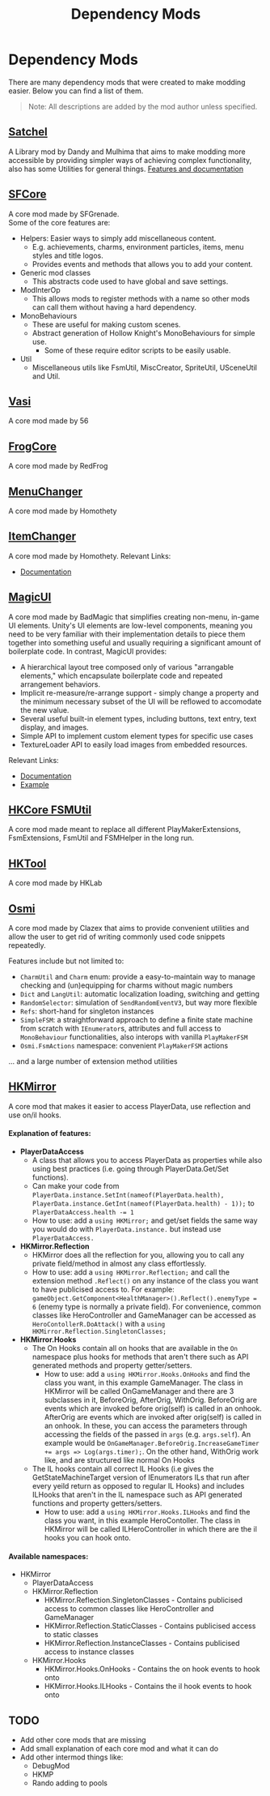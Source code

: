 ﻿---
title: Dependency Mods
nav_order: 13
has_children: true
---
# Dependency Mods

There are many dependency mods that were created to make modding easier. Below you can find a list of them.
> Note: All descriptions are added by the mod author unless specified.

## [Satchel](https://github.com/PrashantMohta/Satchel)

A Library mod by Dandy and Mulhima that aims to make modding more accessible by providing simpler ways of achieving complex functionality, also has some Utilities for general things.
[Features and documentation](Satchel/Satchel.md)

## [SFCore](https://github.com/SFGrenade/SFCore)

A core mod made by SFGrenade.  
Some of the core features are:

- Helpers: Easier ways to simply add miscellaneous content.
  - E.g. achievements, charms, environment particles, items, menu styles and title logos.
  - Provides events and methods that allows you to add your content.
- Generic mod classes
  - This abstracts code used to have global and save settings.
- ModInterOp
  - This allows mods to register methods with a name so other mods can call them without having a hard dependency.
- MonoBehaviours
  - These are useful for making custom scenes.
  - Abstract generation of Hollow Knight's MonoBehaviours for simple use.
    - Some of these require editor scripts to be easily usable.
- Util
  - Miscellaneous utils like FsmUtil, MiscCreator, SpriteUtil, USceneUtil and Util.

## [Vasi](https://github.com/fifty-six/HollowKnight.Vasi)

A core mod made by 56

## [FrogCore](https://github.com/RedFrog6002/FrogCore)

A core mod made by RedFrog

## [MenuChanger](https://github.com/homothetyhk/HollowKnight.MenuChanger)

A core mod made by Homothety

## [ItemChanger](https://github.com/homothetyhk/HollowKnight.ItemChanger)

A core mod made by Homothety. 
Relevant Links:
- [Documentation](https://homothetyhk.github.io/HollowKnight.ItemChanger/)

## [MagicUI](https://github.com/BadMagic100/HollowKnight.MagicUI)

A core mod made by BadMagic that simplifies creating non-menu, in-game UI elements. Unity's UI elements are low-level components, meaning you need to be
very familiar with their implementation details to piece them together into something useful and usually requiring a significant amount of boilerplate code.
In contrast, MagicUI provides:
* A hierarchical layout tree composed only of various "arrangable elements," which encapsulate boilerplate code and repeated arrangement behaviors.
* Implicit re-measure/re-arrange support - simply change a property and the minimum necessary subset of the UI will be reflowed to accomodate the new value.
* Several useful built-in element types, including buttons, text entry, text display, and images.
* Simple API to implement custom element types for specific use cases
* TextureLoader API to easily load images from embedded resources.

Relevant Links:
- [Documentation](https://badmagic100.github.io/HollowKnight.MagicUI/)
- [Example](https://github.com/BadMagic100/HollowKnight.MagicUI/blob/master/MagicUIExamples)

## [HKCore FSMUtil](https://github.com/hk-modding/HK.Core.FsmUtil)

A core mod made meant to replace all different PlayMakerExtensions, FsmExtensions, FsmUtil and FSMHelper in the long run.

## [HKTool](https://github.com/HKLab/HollowKnightMod.Tool)

A core mod made by HKLab

## [Osmi](https://github.com/Clazex/HollowKnight.Osmi)

A core mod made by Clazex that aims to provide convenient utilities and allow the user to get rid of writing commonly used code snippets repeatedly.

Features include but not limited to:

- `CharmUtil` and `Charm` enum: provide a easy-to-maintain way to manage checking and (un)equipping for charms without magic numbers
- `Dict` and `LangUtil`: automatic localization loading, switching and getting
- `RandomSelector`: simulation of `SendRandomEventV3`, but way more flexible
- `Refs`: short-hand for singleton instances
- `SimpleFSM`: a straightforward approach to define a finite state machine from scratch with `IEnumerator`s, attributes and full access to `MonoBehaviour` functionalities, also interops with vanilla `PlayMakerFSM`
- `Osmi.FsmActions` namespace: convenient `PlayMakerFSM` actions

... and a large number of extension method utilities

## [HKMirror](https://github.com/TheMulhima/HKMirror)

A core mod that makes it easier to access PlayerData, use reflection and use on/il hooks.   
#### Explanation of features:
* **PlayerDataAccess** 
  * A class that allows you to access PlayerData as properties while also using best practices (i.e. going through PlayerData.Get/Set functions). 
  * Can make your code from `PlayerData.instance.SetInt(nameof(PlayerData.health), PlayerData.instance.GetInt(nameof(PlayerData.health) - 1));` to `PlayerDataAccess.health -= 1`
  * How to use: add a `using HKMirror;` and get/set fields the same way you would do with `PlayerData.instance.` but instead use `PlayerDataAccess.`
* **HKMirror.Reflection** 
  * HKMirror does all the reflection for you, allowing you to call any private field/method in almost any class effortlessly.
  * How to use: add a `using HKMirror.Reflection;` and call the extension method `.Reflect()` on any instance of the class you want to have publicised access to. For example: `gameObject.GetComponent<HealthManager>().Reflect().enemyType = 6` (enemy type is normally a private field). For convenience, common classes like HeroController and GameManager can be accessed as `HeroContollerR.DoAttack()` with a `using HKMirror.Reflection.SingletonClasses;` 
* **HKMirror.Hooks** 
  * The On Hooks contain all on hooks that are available in the `On` namespace plus hooks for methods that aren't there such as API generated methods and property getter/setters.
    * How to use: add a `using HKMirror.Hooks.OnHooks` and find the class you want, in this example GameManager. The class in HKMirror will be called OnGameManager and there are 3 subclasses in it, BeforeOrig, AfterOrig, WithOrig. BeforeOrig are events which are invoked before orig(self) is called in an onhook. AfterOrig are events which are invoked after orig(self) is called in an onhook. In these, you can access the parameters through accessing the fields of the passed in `args` (e.g. `args.self`). An example would be `OnGameManager.BeforeOrig.IncreaseGameTimer += args => Log(args.timer);`. On the other hand, WithOrig work like, and are structured like normal On Hooks
  * The IL hooks contain all correct IL Hooks (i.e gives the GetStateMachineTarget version of IEnumerators ILs that run after every yeild return as opposed to regular IL Hooks) and includes ILHooks that aren't in the IL namespace such as API generated functions and property getters/setters.
    * How to use: add a `using HKMirror.Hooks.ILHooks` and find the class you want, in this example HeroContoller. The class in HKMirror will be called ILHeroController in which there are the il hooks you can hook onto.

#### Available namespaces:
* HKMirror
  * PlayerDataAccess
  * HKMirror.Reflection
    * HKMirror.Reflection.SingletonClasses - Contains publicised access to common classes like HeroController and GameManager
    * HKMirror.Reflection.StaticClasses - Contains publicised access to static classes
    * HKMirror.Reflection.InstanceClasses - Contains publicised access to instance classes
  * HKMirror.Hooks
    * HKMirror.Hooks.OnHooks - Contains the on hook events to hook onto
    * HKMirror.Hooks.ILHooks - Contains the il hook events to hook onto


## TODO

- Add other core mods that are missing
- Add small explanation of each core mod and what it can do
- Add other intermod things like:
  - DebugMod
  - HKMP
  - Rando adding to pools
